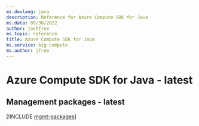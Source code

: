 ```yaml
---
ms.devlang: java
description: Reference for Azure Compute SDK for Java
ms.data: 09/30/2022
author: joshfree
ms.topic: reference
title: Azure Compute SDK for Java
ms.service: big-compute
ms.author: jfree
---
```

# Azure Compute SDK for Java - latest

## Management packages - latest
[!INCLUDE [mgmt-packages](compute-mgmt-index.md)]